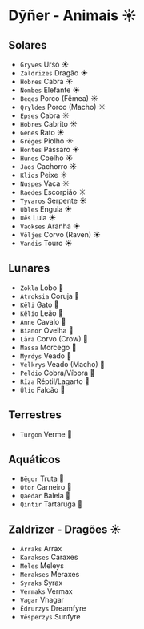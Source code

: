 # Dȳñer - Animais ☀️

## Solares

-   `Gryves` Urso ☀️
-   `Zaldrīzes` Dragão ☀️
-   `Hobres` Cabra ☀️
-   `Ñombes` Elefante ☀️
-   `Beqes` Porco (Fêmea) ☀️
-   `Qryldes` Porco (Macho) ☀️
-   `Epses` Cabra ☀️
-   `Hobres` Cabrito ☀️
-   `Genes` Rato ☀️
-   `Grēges` Piolho ☀️
-   `Hontes` Pássaro ☀️
-   `Hunes` Coelho ☀️
-   `Jaos` Cachorro ☀️
-   `Klios` Peixe ☀️
-   `Nuspes` Vaca ☀️
-   `Raedes` Escorpião ☀️
-   `Tyvaros` Serpente ☀️
-   `Ubles` Enguia ☀️
-   `Uēs` Lula ☀️
-   `Vaokses` Aranha ☀️
-   `Vōljes` Corvo (Raven) ☀️
-   `Vandis` Touro ☀️

## Lunares

-   `Zokla` Lobo 🌙
-   `Atroksia` Coruja 🌙
-   `Kēli` Gato 🌙
-   `Kēlio` Leão 🌙
-   `Anne` Cavalo 🌙
-   `Bianor` Ovelha 🌙
-   `Lāra` Corvo (Crow) 🌙
-   `Massa` Morcego 🌙
-   `Myrdys` Veado 🌙
-   `Velkrys` Veado (Macho) 🌙
-   `Peldio` Cobra/Víbora 🌙
-   `Rīza` Réptil/Lagarto 🌙
-   `Ūlio` Falcão 🌙

## Terrestres

-   `Turgon` Verme 🌱

## Aquáticos

-   `Bēgor` Truta 🌊
-   `О̄tor` Carneiro 🌊
-   `Qaedar` Baleia 🌊
-   `Qintir` Tartaruga 🌊

## Zaldrīzer - Dragões ☀️

-   `Arraks` Arrax
-   `Karakses` Caraxes
-   `Meles` Meleys
-   `Merakses` Meraxes
-   `Syraks` Syrax
-   `Vermaks` Vermax
-   `Vagar` Vhagar
-   `Ēdrurzys` Dreamfyre
-   `Vēsperzys` Sunfyre
